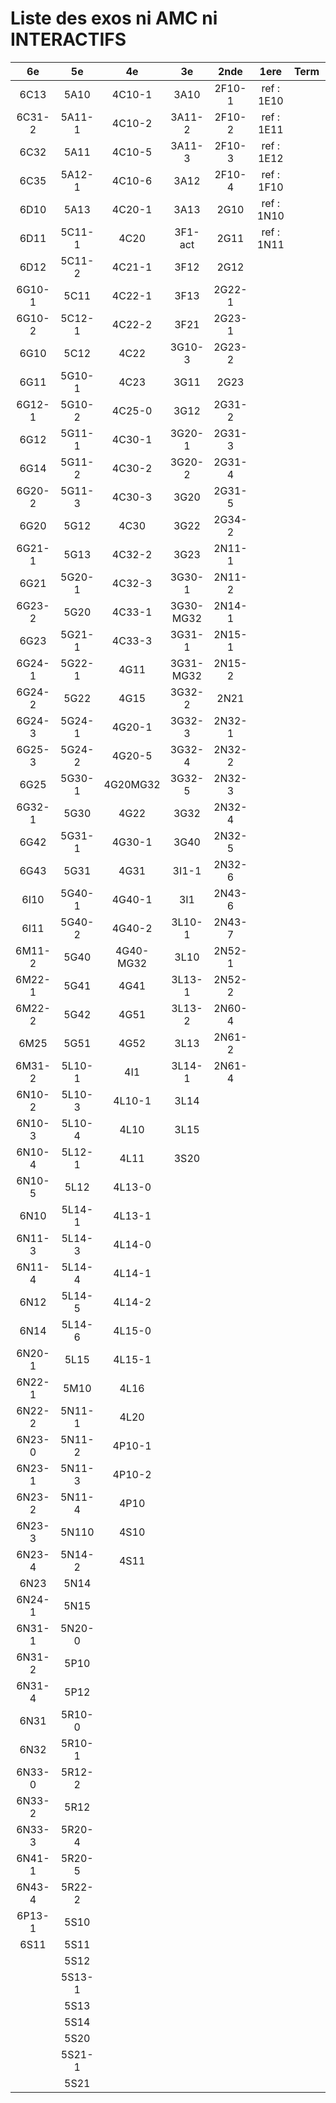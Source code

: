 # Liste des exos ni AMC ni INTERACTIFS

|6e|5e|4e|3e|2nde|1ere|Term|Reste|
|:-:|:-:|:-:|:-:|:-:|:-:|:-:|:-:|
|6C13|5A10|4C10-1|3A10|2F10-1|ref : 1E10||CM020|
|6C31-2|5A11-1|4C10-2|3A11-2|2F10-2|ref : 1E11||CM021|
|6C32|5A11|4C10-5|3A11-3|2F10-3|ref : 1E12||PEA11-1|
|6C35|5A12-1|4C10-6|3A12|2F10-4|ref : 1F10||PEA11|
|6D10|5A13|4C20-1|3A13|2G10|ref : 1N10||P003|
|6D11|5C11-1|4C20|3F1-act|2G11|ref : 1N11||P004|
|6D12|5C11-2|4C21-1|3F12|2G12|||P005|
|6G10-1|5C11|4C22-1|3F13|2G22-1|||P006|
|6G10-2|5C12-1|4C22-2|3F21|2G23-1|||P007|
|6G10|5C12|4C22|3G10-3|2G23-2|||P008|
|6G11|5G10-1|4C23|3G11|2G23|||P009|
|6G12-1|5G10-2|4C25-0|3G12|2G31-2|||P010|
|6G12|5G11-1|4C30-1|3G20-1|2G31-3|||P011|
|6G14|5G11-2|4C30-2|3G20-2|2G31-4|||P012|
|6G20-2|5G11-3|4C30-3|3G20|2G31-5|||beta2F30|
|6G20|5G12|4C30|3G22|2G34-2|||beta2F31|
|6G21-1|5G13|4C32-2|3G23|2N11-1|||beta2G53|
|6G21|5G20-1|4C32-3|3G30-1|2N11-2|||beta2L11-1|
|6G23-2|5G20|4C33-1|3G30-MG32|2N14-1|||beta2L12-2|
|6G23|5G21-1|4C33-3|3G31-1|2N15-1|||beta2N60-X1|
|6G24-1|5G22-1|4G11|3G31-MG32|2N15-2|||beta2N60-X2|
|6G24-2|5G22|4G15|3G32-2|2N21|||beta3F23|
|6G24-3|5G24-1|4G20-1|3G32-3|2N32-1|||beta3G15|
|6G25-3|5G24-2|4G20-5|3G32-4|2N32-2|||beta3G41|
|6G25|5G30-1|4G20MG32|3G32-5|2N32-3|||beta3s21|
|6G32-1|5G30|4G22|3G32|2N32-4|||beta4C31|
|6G42|5G31-1|4G30-1|3G40|2N32-5|||beta4G20-3|
|6G43|5G31|4G31|3I1-1|2N32-6|||beta4G20-4|
|6I10|5G40-1|4G40-1|3I1|2N43-6|||beta6C33-1|
|6I11|5G40-2|4G40-2|3L10-1|2N43-7|||beta6test2|
|6M11-2|5G40|4G40-MG32|3L10|2N52-1|||beta6test2021|
|6M22-1|5G41|4G41|3L13-1|2N52-2|||betaAsymptotesObliques|
|6M22-2|5G42|4G51|3L13-2|2N60-4|||betaComplexes|
|6M25|5G51|4G52|3L13|2N61-2|||betaDivisionsDePolynomes|
|6M31-2|5L10-1|4I1|3L14-1|2N61-4|||betaEq1erDegreDansC|
|6N10-2|5L10-3|4L10-1|3L14||||betaEq2eDegAvecParam|
|6N10-3|5L10-4|4L10|3L15||||betaEqCarreDansC|
|6N10-4|5L12-1|4L11|3S20||||betaEqValAbs|
|6N10-5|5L12|4L13-0|||||betaEquationsLog|
|6N10|5L14-1|4L13-1|||||betaExo3d|
|6N11-3|5L14-3|4L14-0|||||betaExoSimpleMatthieu|
|6N11-4|5L14-4|4L14-1|||||betaModèle10_simple_question-reponse|
|6N12|5L14-5|4L14-2|||||betaModèle11_paramétrable|
|6N14|5L14-6|4L15-0|||||betaModèle20_plusieurs_types_de_questions|
|6N20-1|5L15|4L15-1|||||betaModèle21_paramétrables|
|6N22-1|5M10|4L16|||||betaModèle30_constructions_géométriques|
|6N22-2|5N11-1|4L20|||||betaModèle31_paramétrables|
|6N23-0|5N11-2|4P10-1|||||betaModèle40_tableau_proportionnalite|
|6N23-1|5N11-3|4P10-2|||||betaModèle41_tableau_signes_variations|
|6N23-2|5N11-4|4P10|||||betaProbaAouB|
|6N23-3|5N110|4S10|||||betaProbabilites|
|6N23-4|5N14-2|4S11|||||betaPuissances|
|6N23|5N14||||||betaSys2x2CombLin|
|6N24-1|5N15||||||betaTracerParabole|
|6N31-1|5N20-0||||||betarotation3d|
|6N31-2|5P10||||||betatrinome|
|6N31-4|5P12||||||moule_a_exo_mathalea|
|6N31|5R10-0||||||moule_a_exo_mathalea2d|
|6N32|5R10-1||||||c3C10-2|
|6N33-0|5R12-2||||||c3C10-4|
|6N33-2|5R12||||||c3C11|
|6N33-3|5R20-4||||||c3N10|
|6N41-1|5R20-5||||||c3N20|
|6N43-4|5R22-2||||||c3N22|
|6P13-1|5S10||||||c3N23|
|6S11|5S11|||||||
||5S12|||||||
||5S13-1|||||||
||5S13|||||||
||5S14|||||||
||5S20|||||||
||5S21-1|||||||
||5S21|||||||
